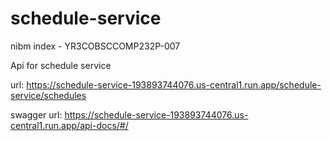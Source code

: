 # schedule-service
nibm index - YR3COBSCCOMP232P-007

Api for schedule service 

url: https://schedule-service-193893744076.us-central1.run.app/schedule-service/schedules

swagger url: https://schedule-service-193893744076.us-central1.run.app/api-docs/#/
